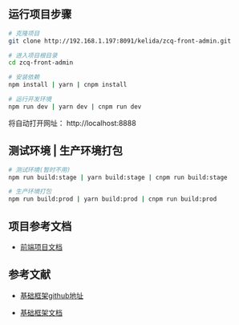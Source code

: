 ## 运行项目步骤

```bash
# 克隆项目
git clone http://192.168.1.197:8091/kelida/zcq-front-admin.git

# 进入项目根目录
cd zcq-front-admin

# 安装依赖
npm install | yarn | cnpm install

# 运行开发环境
npm run dev | yarn dev | cnpm run dev
```

将自动打开网址： http://localhost:8888

## 测试环境 | 生产环境打包

```bash
# 测试环境(暂时不用)
npm run build:stage | yarn build:stage | cnpm run build:stage

# 生产环境打包
npm run build:prod | yarn build:prod | cnpm run build:prod
```

## 项目参考文档

- [前端项目文档](https://lujie-hybrid.github.io/)

## 参考文献

- [基础框架github地址](https://github.com/PanJiaChen/vue-element-admin)

- [基础框架文档](https://panjiachen.github.io/vue-element-admin-site/zh/guide/)
